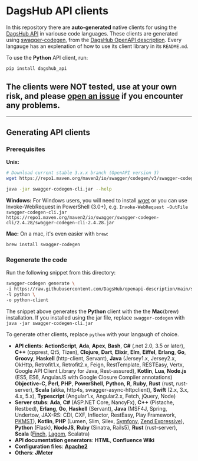 # DagsHub API clients
In this repository there are **auto-generated** native clients for using the [DagsHub API](https://dagshub.com/docs/api) in variouse code languages.
These clients are generated using [swagger-codegen](https://github.com/swagger-api/swagger-codegen), from the [DagsHub OpenAPI description](https://github.com/DagsHub/openapi-description).
Every langauge has an explenation of how to use its client library in its `README.md`. 

To use the **Python** API client, run:
```sh
pip install dagshub_api
```
## The clients were NOT tested, use at your own risk, and please [open an issue](https://github.com/DagsHub/api-clients/issues) if you encounter any problems.

---
## Generating API clients
### Prerequisites
**Unix:**
```sh
# Download current stable 3.x.x branch (OpenAPI version 3)
wget https://repo1.maven.org/maven2/io/swagger/codegen/v3/swagger-codegen-cli/3.0.35/swagger-codegen-cli-3.0.35.jar -O swagger-codegen-cli.jar

java -jar swagger-codegen-cli.jar --help
```
**Windows:**
For Windows users, you will need to install [wget](http://gnuwin32.sourceforge.net/packages/wget.htm) or you can use Invoke-WebRequest in PowerShell (3.0+), e.g. `Invoke-WebRequest -OutFile swagger-codegen-cli.jar https://repo1.maven.org/maven2/io/swagger/swagger-codegen-cli/2.4.28/swagger-codegen-cli-2.4.28.jar`

**Mac:**
On a mac, it's even easier with `brew`:
```sh
brew install swagger-codegen
```

### Regenerate the code
Run the following snippet from this directory:
```sh
swagger-codegen generate \
-i https://raw.githubusercontent.com/DagsHub/openapi-description/main/spec.yaml \
-l python \
-o python-client
```
The snippet above generates the **Python** client with the the **Mac**(brew) installation. 
If you installed using the jar file, replace `swagger-codegen` with `java -jar swagger-codegen-cli.jar`

To generate other clients, replace `python` with your langaugh of choice.

- **API clients**: 
**ActionScript**, **Ada**, **Apex**, **Bash**, **C#** (.net 2.0, 3.5 or later), **C++** (cpprest, Qt5, Tizen), **Clojure**, **Dart**, **Elixir**, **Elm**, **Eiffel**, **Erlang**, **Go**, **Groovy**, **Haskell** (http-client, Servant), **Java** (Jersey1.x, Jersey2.x, OkHttp, Retrofit1.x, Retrofit2.x, Feign, RestTemplate, RESTEasy, Vertx, Google API Client Library for Java, Rest-assured), **Kotlin**, **Lua**, **Node.js** (ES5, ES6, AngularJS with Google Closure Compiler annotations) **Objective-C**, **Perl**, **PHP**, **PowerShell**, **Python**, **R**, **Ruby**, **Rust** (rust, rust-server), **Scala** (akka, http4s, swagger-async-httpclient), **Swift** (2.x, 3.x, 4.x, 5.x), **Typescript** (Angular1.x, Angular2.x, Fetch, jQuery, Node)
- **Server stubs**: 
**Ada**, **C#** (ASP.NET Core, NancyFx), **C++** (Pistache, Restbed), **Erlang**, **Go**, **Haskell** (Servant), **Java** (MSF4J, Spring, Undertow, JAX-RS: CDI, CXF, Inflector, RestEasy, Play Framework, [PKMST](https://github.com/ProKarma-Inc/pkmst-getting-started-examples)), **Kotlin**, **PHP** (Lumen, Slim, Silex, [Symfony](https://symfony.com/), [Zend Expressive](https://github.com/zendframework/zend-expressive)), **Python** (Flask), **NodeJS**, **Ruby** (Sinatra, Rails5), **Rust** (rust-server), **Scala** ([Finch](https://github.com/finagle/finch), [Lagom](https://github.com/lagom/lagom), Scalatra)
- **API documentation generators**: **HTML**, **Confluence Wiki**
- **Configuration files**: [**Apache2**](https://httpd.apache.org/)
- **Others**: **JMeter**
